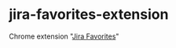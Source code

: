 # jira-favorites-extension
Chrome extension "[Jira Favorites](https://chrome.google.com/webstore/detail/jira-favorites/ichkpfkanonmdnheglakiapmjmjhpmme)"
